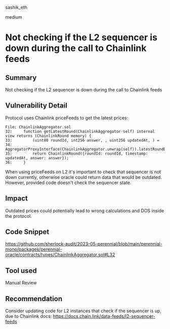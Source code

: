 sashik_eth

medium

# Not checking if the L2 sequencer is down during the call to Chainlink feeds

## Summary

Not checking if the L2 sequencer is down during the call to Chainlink feeds 

## Vulnerability Detail

Protocol uses Chainlink priceFeeds to get the latest prices:

```solidity
File: ChainlinkAggregator.sol
32:     function getLatestRound(ChainlinkAggregator self) internal view returns (ChainlinkRound memory) {
33:         (uint80 roundId, int256 answer, , uint256 updatedAt, ) =
34:             AggregatorProxyInterface(ChainlinkAggregator.unwrap(self)).latestRoundData(); 
35:         return ChainlinkRound({roundId: roundId, timestamp: updatedAt, answer: answer});
36:     }
```

When using priceFeeds on L2 it's important to check that sequencer is not down currently, otherwise oracle could return data that would be outdated. However, provided code doesn't check the sequencer state.

## Impact

Outdated prices could potentially lead to wrong calculations and DOS inside the protocol.

## Code Snippet

https://github.com/sherlock-audit/2023-05-perennial/blob/main/perennial-mono/packages/perennial-oracle/contracts/types/ChainlinkAggregator.sol#L32

## Tool used

Manual Review

## Recommendation

Consider updating code for L2 instances that check if the sequencer is up, due to Chainlink docs:
https://docs.chain.link/data-feeds/l2-sequencer-feeds